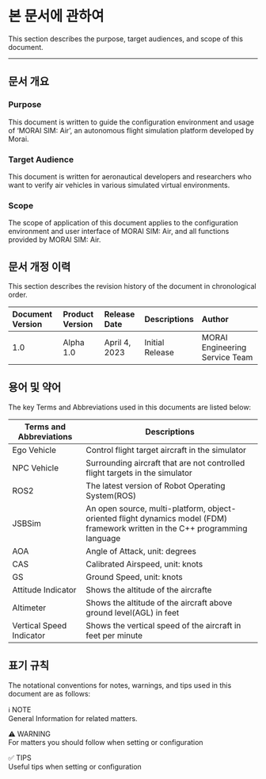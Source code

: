# 본 문서에 관하여
This section describes the purpose, target audiences, and scope of this document.

---

## 문서 개요

### Purpose
This document is written to guide the configuration environment and usage of ‘MORAI SIM: Air’, an autonomous flight simulation platform developed by Morai.

### Target Audience
This document is written for aeronautical developers and researchers who want to verify air vehicles in various simulated virtual environments.

### Scope
The scope of application of this document applies to the configuration environment and user interface of MORAI SIM: Air, and all functions provided by MORAI SIM: Air.

## 문서 개정 이력
This section describes the revision history of the document in chronological order.

| Document Version | Product Version | Release Date  | Descriptions             | Author  |
| :--------------- | :---------------| :------------ | :----------------------- | :------ |
| 1.0              | Alpha 1.0            | April 4, 2023   | Initial Release   | MORAI Engineering Service Team |


## 용어 및 약어
The key Terms and Abbreviations used in this documents are listed below:

| Terms and Abbreviations | Descriptions                           |
| ----------------------- | -------------------------------------- |
| Ego Vehicle             | Control flight target aircraft in the simulator |
| NPC Vehicle             | Surrounding aircraft that are not controlled flight targets in the simulator |
| ROS2                    | The latest version of Robot Operating System(ROS) |
| JSBSim                  | An open source, multi-platform, object-oriented flight dynamics model (FDM) framework written in the C++ programming language |
| AOA                     | Angle of Attack, unit: degrees                     |
| CAS                     | Calibrated Airspeed, unit: knots            |
| GS                      | Ground Speed, unit: knots                |
| Attitude Indicator      | Shows the altitude of the aircrafte                       |
| Altimeter               | Shows the altitude of the aircraft above ground level(AGL) in feet                        |
| Vertical Speed Indicator | Shows the vertical speed of the aircraft in feet per minute                      |


## 표기 규칙
The notational conventions for notes, warnings, and tips used in this document are as follows:

<div markdown="span" class="bs-callout bs-callout-primary">
ℹ️ <span class = "not-calloutTitle"> NOTE </span> <br>
General Information for related matters.
</div>
<p></p>
<div markdown="span" class="bs-callout bs-callout-danger">
⚠️  <span class = "dan-calloutTitle"> WARNING </span> <br>
For matters you should follow when setting or configuration
</div>
<p></p>
<div markdown="span" class="bs-callout bs-callout-success">
✅ <span class = "suc-calloutTitle"> TIPS </span> <br>
Useful tips when setting or configuration
</div>

<br>
